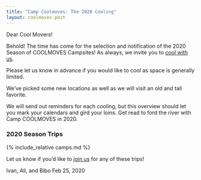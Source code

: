 ```yaml
---
title: "Camp Coolmoves: The 2020 Cooling"
layout: coolmoves-post
---
```


Dear Cool Movers!

Behold! The time has come for the selection and notification of the 2020 Season of COOLMOVES Campsites! As always, we invite you to [cool with us]({{site.coolmoves_list_url}}).

Please let us know in advance if you would like to cool as space is generally limited.

We’ve picked some new locations as well as we will visit an old and tall favorite.

We will send out reminders for each cooling, but this overview should let you mark your calendars and gird your loins. Get read to ford the river with Camp COOLMOVES in 2020.

### 2020 Season Trips
{% include_relative camps.md %}

Let us know if you’d like to [join us]({{site.coolmoves_list_url}}) for any of these trips!

Ivan, Ali, and Bibo
Feb 25, 2020